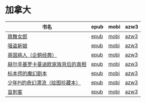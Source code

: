 # 加拿大

| 书名 | epub | mobi | azw3 |
| --- | --- | --- | --- |
| [跳舞女郎](http://ct.dalanmei.com/f/31084289-571560705-0e392d) | [epub](http://ct.dalanmei.com/f/31084289-571560705-0e392d) | [mobi](http://ct.dalanmei.com/f/31084289-571986219-b10327) | [azw3](http://ct.dalanmei.com/f/31084289-572212053-7c965b) |
| [强盗新娘](http://ct.dalanmei.com/f/31084289-571561537-29d110) | [epub](http://ct.dalanmei.com/f/31084289-571561537-29d110) | [mobi](http://ct.dalanmei.com/f/31084289-571988261-4befca) | [azw3](http://ct.dalanmei.com/f/31084289-572212271-fd010a) |
| [英国病人（企鹅经典）](http://ct.dalanmei.com/f/31084289-571605041-ec291e) | [epub](http://ct.dalanmei.com/f/31084289-571605041-ec291e) | [mobi](http://ct.dalanmei.com/f/31084289-571737132-57494b) | [azw3](http://ct.dalanmei.com/f/31084289-571916210-467b3d) |
| [赫尔辛基罗卡曼迪欧家族背后的真相](http://ct.dalanmei.com/f/31084289-571593795-2433e1) | [epub](http://ct.dalanmei.com/f/31084289-571593795-2433e1) | [mobi](http://ct.dalanmei.com/f/31084289-572129467-59f487) | [azw3](http://ct.dalanmei.com/f/31084289-571986212-75b824) |
| [标本师的魔幻剧本](http://ct.dalanmei.com/f/31084289-571593569-6bf58d) | [epub](http://ct.dalanmei.com/f/31084289-571593569-6bf58d) | [mobi](http://ct.dalanmei.com/f/31084289-572131441-c73b44) | [azw3](http://ct.dalanmei.com/f/31084289-571986910-c9005d) |
| [少年Pi的奇幻漂流（绘图珍藏本）](http://ct.dalanmei.com/f/31084289-571538788-cea9e0) | [epub](http://ct.dalanmei.com/f/31084289-571538788-cea9e0) | [mobi](http://ct.dalanmei.com/f/31084289-571806943-3a1768) | [azw3](http://ct.dalanmei.com/f/31084289-571991912-aab4b5) |
| [盲刺客](None) | [epub](None) | [mobi](None) | [azw3](None) |
